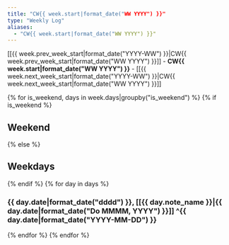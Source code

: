 ```yaml
---
title: "CW{{ week.start|format_date("WW YYYY") }}"
type: "Weekly Log"
aliases: 
  - "CW{{ week.start|format_date("WW YYYY") }}"
---
```


[[{{ week.prev_week_start|format_date("YYYY-WW") }}|CW{{ week.prev_week_start|format_date("WW YYYY") }}]] - **CW{{ week.start|format_date("WW YYYY") }}** - [[{{ week.next_week_start|format_date("YYYY-WW") }}|CW{{ week.next_week_start|format_date("WW YYYY") }}]]

{% for is_weekend, days in week.days|groupby("is_weekend") %}
{% if is_weekend %}
## Weekend
{% else %}
## Weekdays
{% endif %}
{% for day in days %}
### {{ day.date|format_date("dddd") }}, [[{{ day.note_name }}|{{ day.date|format_date("Do MMMM, YYYY") }}]] ^{{ day.date|format_date("YYYY-MM-DD") }}
{% endfor %}
{% endfor %}
